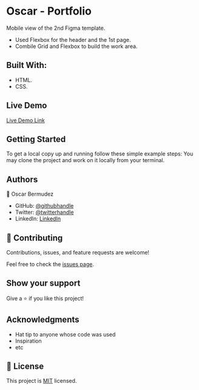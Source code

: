# Oscar - Portfolio

Mobile view of the 2nd Figma template.
- Used Flexbox for the header and the 1st page.
- Combile Grid and Flexbox to build the work area.

## Built With:

- HTML.
- CSS.

## Live Demo

[Live Demo Link](https://zkr024.github.io/Portfolio/)

## Getting Started

To get a local copy up and running follow these simple example steps:
You may clone the project and work on it locally from your terminal.

## Authors

👤 Oscar Bermudez

- GitHub: [@githubhandle](https://github.com/zkr024)
- Twitter: [@twitterhandle](https://twitter.com/zkr024)
- LinkedIn: [LinkedIn](www.linkedin.com/in/oscar-bermudez-07908222a)

## 🤝 Contributing
Contributions, issues, and feature requests are welcome!

Feel free to check the [issues page](../../issues/).

## Show your support
Give a ⭐️ if you like this project!

## Acknowledgments
- Hat tip to anyone whose code was used
- Inspiration
- etc

## 📝 License
This project is [MIT](./MIT.md) licensed.
